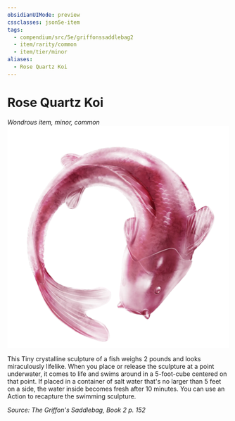 ```yaml
---
obsidianUIMode: preview
cssclasses: json5e-item
tags:
  - compendium/src/5e/griffonssaddlebag2
  - item/rarity/common
  - item/tier/minor
aliases:
  - Rose Quartz Koi
---
```

# Rose Quartz Koi
*Wondrous item, minor, common*  
![](https://raw.githubusercontent.com/TheGiddyLimit/homebrew-img/main/img/GriffonsSaddlebag2/Items/Rose-Quartz-Koi.webp#right)  


This Tiny crystalline sculpture of a fish weighs 2 pounds and looks miraculously lifelike. When you place or release the sculpture at a point underwater, it comes to life and swims around in a 5-foot-cube centered on that point. If placed in a container of salt water that's no larger than 5 feet on a side, the water inside becomes fresh after 10 minutes. You can use an Action to recapture the swimming sculpture.

*Source: The Griffon's Saddlebag, Book 2 p. 152*
